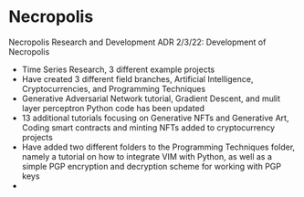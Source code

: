 # Necropolis
Necropolis Research and Development ADR
2/3/22: Development of Necropolis
  + Time Series Research, 3 different example projects
  + Have created 3 different field branches, Artificial Intelligence, Cryptocurrencies, and Programming Techniques
  + Generative Adversarial Network tutorial, Gradient Descent, and mulit layer perceptron Python code has been updated
  + 13 additional tutorials focusing on Generative NFTs and Generative Art, Coding smart contracts and minting NFTs added to cryptocurrency projects
  + Have added two different folders to the Programming Techniques folder, namely a tutorial on how to integrate VIM with Python, as well as a simple PGP encryption and decryption scheme for working with PGP keys
  + 
